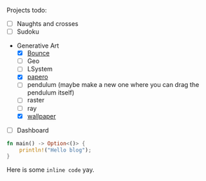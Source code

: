 Projects todo:

- [ ] Naughts and crosses
- [ ] Sudoku
- Generative Art
    - [x] [Bounce](/projects/bounce)
    - [ ] Geo
    - [ ] LSystem
    - [x] [papero](/blog/papero) 
    - [ ] pendulum (maybe make a new one where you can drag the pendulum itself)
    - [ ] raster
    - [ ] ray
    - [x] [wallpaper](/projects/wallpaper)
- [ ] Dashboard

``` rust
fn main() -> Option<()> {
    println!("Hello blog");
}
```


Here is some `inline code` yay.